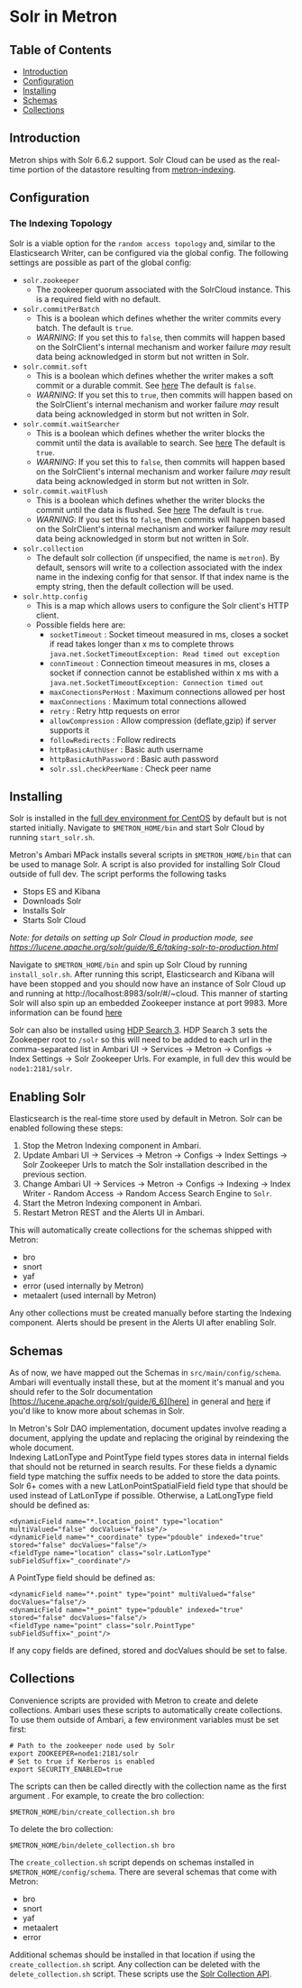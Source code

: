 <!--
Licensed to the Apache Software Foundation (ASF) under one
or more contributor license agreements.  See the NOTICE file
distributed with this work for additional information
regarding copyright ownership.  The ASF licenses this file
to you under the Apache License, Version 2.0 (the
"License"); you may not use this file except in compliance
with the License.  You may obtain a copy of the License at

    http://www.apache.org/licenses/LICENSE-2.0

Unless required by applicable law or agreed to in writing, software
distributed under the License is distributed on an "AS IS" BASIS,
WITHOUT WARRANTIES OR CONDITIONS OF ANY KIND, either express or implied.
See the License for the specific language governing permissions and
limitations under the License.
-->
# Solr in Metron

## Table of Contents

* [Introduction](#introduction)
* [Configuration](#configuration)
* [Installing](#installing)
* [Schemas](#schemas)
* [Collections](#collections)

## Introduction

Metron ships with Solr 6.6.2 support. Solr Cloud can be used as the real-time portion of the datastore resulting from [metron-indexing](../metron-indexing/README.md).

## Configuration

### The Indexing Topology

Solr is a viable option for the `random access topology` and, similar to the Elasticsearch Writer, can be configured
via the global config.  The following settings are possible as part of the global config:
* `solr.zookeeper`
  * The zookeeper quorum associated with the SolrCloud instance.  This is a required field with no default.
* `solr.commitPerBatch`
  * This is a boolean which defines whether the writer commits every batch.  The default is `true`.
  * _WARNING_: If you set this to `false`, then commits will happen based on the SolrClient's internal mechanism and
    worker failure *may* result data being acknowledged in storm but not written in Solr.
* `solr.commit.soft`
  * This is a boolean which defines whether the writer makes a soft commit or a durable commit.  See [here](https://lucene.apache.org/solr/guide/6_6/near-real-time-searching.html#NearRealTimeSearching-AutoCommits)  The default is `false`.
  * _WARNING_: If you set this to `true`, then commits will happen based on the SolrClient's internal mechanism and
    worker failure *may* result data being acknowledged in storm but not written in Solr.
* `solr.commit.waitSearcher`
  * This is a boolean which defines whether the writer blocks the commit until the data is available to search.  See [here](https://lucene.apache.org/solr/guide/6_6/near-real-time-searching.html#NearRealTimeSearching-AutoCommits)  The default is `true`.
  * _WARNING_: If you set this to `false`, then commits will happen based on the SolrClient's internal mechanism and
    worker failure *may* result data being acknowledged in storm but not written in Solr.
* `solr.commit.waitFlush`
  * This is a boolean which defines whether the writer blocks the commit until the data is flushed.  See [here](https://lucene.apache.org/solr/guide/6_6/near-real-time-searching.html#NearRealTimeSearching-AutoCommits)  The default is `true`.
  * _WARNING_: If you set this to `false`, then commits will happen based on the SolrClient's internal mechanism and
    worker failure *may* result data being acknowledged in storm but not written in Solr.
* `solr.collection`
  * The default solr collection (if unspecified, the name is `metron`).  By default, sensors will write to a collection associated with the index name in the
  indexing config for that sensor.  If that index name is the empty string, then the default collection will be used.
* `solr.http.config`
  * This is a map which allows users to configure the Solr client's HTTP client.
  * Possible fields here are:
    * `socketTimeout` : Socket timeout measured in ms, closes a socket if read takes longer than x ms to complete
    throws `java.net.SocketTimeoutException: Read timed out exception`
    * `connTimeout` : Connection timeout measures in ms, closes a socket if connection cannot be established within x ms
    with a `java.net.SocketTimeoutException: Connection timed out`
    * `maxConectionsPerHost` : Maximum connections allowed per host
    * `maxConnections` :  Maximum total connections allowed
    * `retry` : Retry http requests on error
    * `allowCompression` :  Allow compression (deflate,gzip) if server supports it
    * `followRedirects` : Follow redirects
    * `httpBasicAuthUser` : Basic auth username
    * `httpBasicAuthPassword` : Basic auth password
    * `solr.ssl.checkPeerName` : Check peer name


## Installing

Solr is installed in the [full dev environment for CentOS](../../metron-deployment/development/centos6) by default but is not started initially.  Navigate to `$METRON_HOME/bin` 
and start Solr Cloud by running `start_solr.sh`.  

Metron's Ambari MPack installs several scripts in `$METRON_HOME/bin` that can be used to manage Solr.  A script is also provided for installing Solr Cloud outside of full dev.
The script performs the following tasks

* Stops ES and Kibana
* Downloads Solr
* Installs Solr
* Starts Solr Cloud

_Note: for details on setting up Solr Cloud in production mode, see https://lucene.apache.org/solr/guide/6_6/taking-solr-to-production.html_

Navigate to `$METRON_HOME/bin` and spin up Solr Cloud by running `install_solr.sh`.  After running this script, 
Elasticsearch and Kibana will have been stopped and you should now have an instance of Solr Cloud up and running at http://localhost:8983/solr/#/~cloud.  This manner of starting Solr
will also spin up an embedded Zookeeper instance at port 9983. More information can be found [here](https://lucene.apache.org/solr/guide/6_6/getting-started-with-solrcloud.html)

Solr can also be installed using [HDP Search 3](https://docs.hortonworks.com/HDPDocuments/HDP2/HDP-2.6.4/bk_solr-search-installation/content/ch_hdp_search_30.html).  HDP Search 3 sets the Zookeeper root to 
`/solr` so this will need to be added to each url in the comma-separated list in Ambari UI -> Services -> Metron -> Configs -> Index Settings -> Solr Zookeeper Urls.  For example, in full dev
this would be `node1:2181/solr`.

## Enabling Solr

Elasticsearch is the real-time store used by default in Metron.  Solr can be enabled following these steps:

1. Stop the Metron Indexing component in Ambari.
1. Update Ambari UI -> Services -> Metron -> Configs -> Index Settings -> Solr Zookeeper Urls to match the Solr installation described in the previous section.
1. Change Ambari UI -> Services -> Metron -> Configs -> Indexing -> Index Writer - Random Access -> Random Access Search Engine to `Solr`.
1. Start the Metron Indexing component in Ambari.
1. Restart Metron REST and the Alerts UI in Ambari.

This will automatically create collections for the schemas shipped with Metron:

* bro 
* snort
* yaf
* error (used internally by Metron)
* metaalert (used internall by Metron)

Any other collections must be created manually before starting the Indexing component.  Alerts should be present in the Alerts UI after enabling Solr.

## Schemas

As of now, we have mapped out the Schemas in `src/main/config/schema`.
Ambari will eventually install these, but at the moment it's manual and
you should refer to the Solr documentation [https://lucene.apache.org/solr/guide/6_6](here) in general
and [here](https://lucene.apache.org/solr/guide/6_6/documents-fields-and-schema-design.html) if you'd like to know more about schemas in Solr.

In Metron's Solr DAO implementation, document updates involve reading a document, applying the update and replacing the original by reindexing the whole document.  
Indexing LatLonType and PointType field types stores data in internal fields that should not be returned in search results.  For these fields a dynamic field type matching the suffix needs to be added to store the data points.
Solr 6+ comes with a new LatLonPointSpatialField field type that should be used instead of LatLonType if possible.  Otherwise, a LatLongType field should be defined as:
```
<dynamicField name="*.location_point" type="location" multiValued="false" docValues="false"/>
<dynamicField name="*_coordinate" type="pdouble" indexed="true" stored="false" docValues="false"/>
<fieldType name="location" class="solr.LatLonType" subFieldSuffix="_coordinate"/>
```
A PointType field should be defined as:
```
<dynamicField name="*.point" type="point" multiValued="false" docValues="false"/>
<dynamicField name="*_point" type="pdouble" indexed="true" stored="false" docValues="false"/>
<fieldType name="point" class="solr.PointType" subFieldSuffix="_point"/>
```
If any copy fields are defined, stored and docValues should be set to false.

## Collections

Convenience scripts are provided with Metron to create and delete collections.  Ambari uses these scripts to automatically create collections.  To use them outside of Ambari, a few environment variables must be set first:
```
# Path to the zookeeper node used by Solr
export ZOOKEEPER=node1:2181/solr
# Set to true if Kerberos is enabled
export SECURITY_ENABLED=true 
```
The scripts can then be called directly with the collection name as the first argument .  For example, to create the bro collection:
```
$METRON_HOME/bin/create_collection.sh bro
```
To delete the bro collection:
```
$METRON_HOME/bin/delete_collection.sh bro
```
The `create_collection.sh` script depends on schemas installed in `$METRON_HOME/config/schema`.  There are several schemas that come with Metron:

* bro
* snort
* yaf
* metaalert
* error

Additional schemas should be installed in that location if using the `create_collection.sh` script.  Any collection can be deleted with the `delete_collection.sh` script.
These scripts use the [Solr Collection API](http://lucene.apache.org/solr/guide/6_6/collections-api.html).